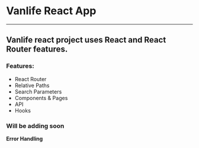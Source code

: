 # Vanlife React App
 ***
## Vanlife react project uses React and React Router features. 

### Features:

* React Router
* Relative Paths
* Search Parameters
* Components & Pages
* API
* Hooks 

### Will be adding soon
**Error Handling**
